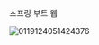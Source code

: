 스프링 부트 웹




![0119124051424376](https://github.com/ckswo00/springboot-web/assets/123151441/fe7de09e-1a89-4696-8f49-ea2547f096c8)
